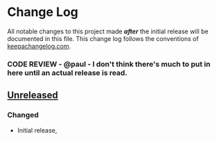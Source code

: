 # Change Log
All notable changes to this project made _**after**_ the initial release
will be documented in this file. This change log follows the conventions
of [keepachangelog.com](http://keepachangelog.com/).

### CODE REVIEW - @paul - I don't think there's much to put in here until an actual release is read.
## [Unreleased]
### Changed
- Initial release,

[Unreleased]: https://github.com/your-name/xss-encoder-wrapper/compare/0.1.1...HEAD
[0.1.1]: https://github.com/your-name/xss-encoder-wrapper/compare/0.1.0...0.1.1
